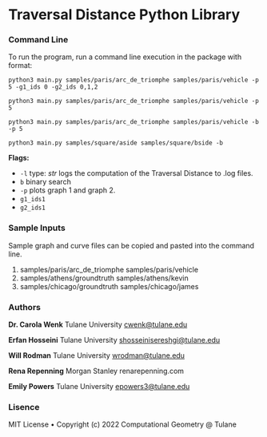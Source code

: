# Traversal Distance Python Library

### Command Line
To run the program, run a command line execution in the package with format:
```
python3 main.py samples/paris/arc_de_triomphe samples/paris/vehicle -p 5 -g1_ids 0 -g2_ids 0,1,2
```

```
python3 main.py samples/paris/arc_de_triomphe samples/paris/vehicle -p 5 
```

```
python3 main.py samples/paris/arc_de_triomphe samples/paris/vehicle -b -p 5
```

```
python3 main.py samples/square/aside samples/square/bside -b
```

**Flags:**
* `-l` type: *str* logs the computation of the Traversal Distance to .log files.
* `b` binary search
* `-p` plots graph 1 and graph 2.
* `g1_ids1`
* `g2_ids1`

### Sample Inputs
Sample graph and curve files can be copied and pasted into the command line.
1. samples/paris/arc_de_triomphe samples/paris/vehicle
2. samples/athens/groundtruth samples/athens/kevin
3. samples/chicago/groundtruth samples/chicago/james

### Authors
**Dr. Carola Wenk** 
Tulane University
cwenk@tulane.edu

**Erfan Hosseini** 
Tulane University
shosseinisereshgi@tulane.edu

**Will Rodman** 
Tulane University
wrodman@tulane.edu

**Rena Repenning** 
Morgan Stanley
renarepenning.com

**Emily Powers**
Tulane University
epowers3@tulane.edu

### Lisence
MIT License • Copyright (c) 2022 Computational Geometry @ Tulane
